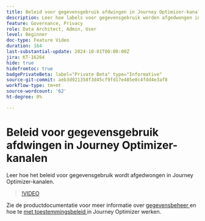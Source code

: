 ```yaml
---
title: Beleid voor gegevensgebruik afdwingen in Journey Optimizer-kanalen
description: Leer hoe labels voor gegevensgebruik worden afgedwongen in Journey Optimizer-kanalen.
feature: Governance, Privacy
role: Data Architect, Admin, User
level: Beginner
doc-type: Feature Video
duration: 164
last-substantial-update: 2024-10-01T00:00:00Z
jira: KT-16264
hide: true
hidefromtoc: true
badgePrivateBeta: label="Private Beta" type="Informative"
source-git-commit: aeb3d921358f3d45cf9fd17e485e0c4fdd4e3af8
workflow-type: tm+mt
source-wordcount: '62'
ht-degree: 0%

---
```



# Beleid voor gegevensgebruik afdwingen in Journey Optimizer-kanalen

Leer hoe het beleid voor gegevensgebruik wordt afgedwongen in Journey Optimizer-kanalen.

>[!VIDEO](https://video.tv.adobe.com/v/3434901/?learn=on)

Zie de productdocumentatie voor meer informatie over [ gegevensbeheer ](https://experienceleague.adobe.com/en/docs/journey-optimizer/using/privacy/action-privacy-restricted) en hoe te [ met toestemmingsbeleid ](https://experienceleague.adobe.com/en/docs/journey-optimizer/using/privacy/consent/consent-restricted) in Journey Optimizer werken.